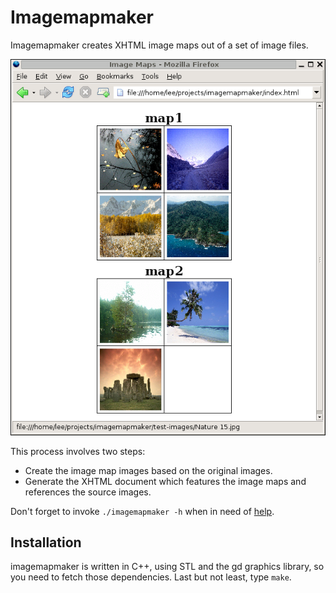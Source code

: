 Imagemapmaker
=============

Imagemapmaker creates XHTML image maps out of a set of image files.

![screenshot](screenshot.png)

This process involves two steps:

- Create the image map images based on the original images.
- Generate the XHTML document which features the image maps
  and references the source images.

Don't forget to invoke `./imagemapmaker -h` when in need of
[help](/mondalaci/imagemapmaker/blob/master/Application.cpp#L64).


Installation
------------

imagemapmaker is written in C++, using STL and the gd graphics library,
so you need to fetch those dependencies.  Last but not least, type `make`.
